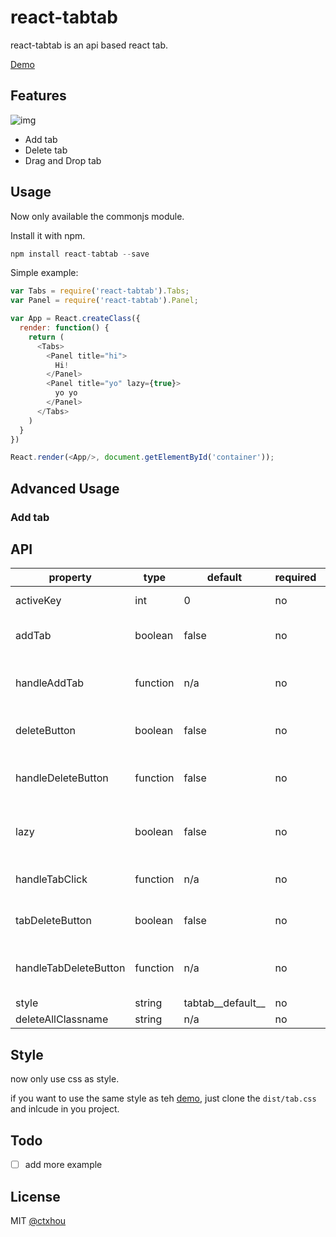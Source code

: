 # react-tabtab

react-tabtab is an api based react tab.

[Demo](http://ctxhou.github.io/react-tabtab/)

## Features

![img](http://i.imgur.com/r5ssaiM.png)

* Add tab
* Delete tab
* Drag and Drop tab

## Usage

Now only available the commonjs module.

Install it with npm.

```js
npm install react-tabtab --save
```

Simple example:

```js
var Tabs = require('react-tabtab').Tabs;
var Panel = require('react-tabtab').Panel;

var App = React.createClass({
  render: function() {
    return (
      <Tabs>
        <Panel title="hi">
          Hi!
        </Panel>
        <Panel title="yo" lazy={true}>
          yo yo
        </Panel>
      </Tabs>
    )
  }
})

React.render(<App/>, document.getElementById('container'));
```

## Advanced Usage

### Add tab


## API
    
| property              | type     | default           | required | description                                         |
|-----------------------|----------|-------------------|----------|-----------------------------------------------------|
| activeKey             | int      | 0                 | no       | set the active key of the tab                       |
| addTab                | boolean  | false             | no       | whether show a add tab at the end                   |
| handleAddTab          | function | n/a               | no       | callback function when user click the add tab       |
| deleteButton          | boolean  | false             | no       | whether show a delete button at each panel          |
| handleDeleteButton    | function | false             | no       | callback function when user click the delete button |
| lazy                  | boolean  | false             | no       | only load the content to DOM when you click the tab |
| handleTabClick        | function | n/a               | no       | return the key which user clicks                    |
| tabDeleteButton       | boolean  | false             | no       | whether each tab show delete button                 |
| handleTabDeleteButton | function | n/a               | no       | callback function when click tabDeleteButton        |
| style                 | string   | tabtab__default__ | no       | the class prefix                                    |
| deleteAllClassname    | string   | n/a               | no       |                                                     |

## Style

now only use css as style.

if you want to use the same style as teh [demo](http://ctxhou.github.io/react-tabtab/), just clone the `dist/tab.css` and inlcude in you project.

    
## Todo

- [ ] add more example

## License

MIT [@ctxhou](github.com/ctxhou)

